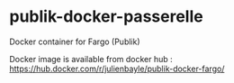 # publik-docker-passerelle

Docker container for Fargo (Publik) 

Docker image is available from docker hub :
https://hub.docker.com/r/julienbayle/publik-docker-fargo/
